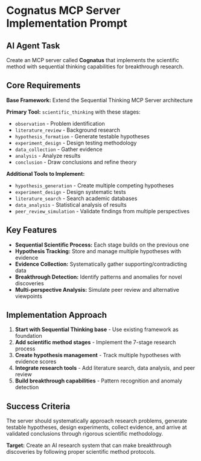 # Cognatus MCP Server Implementation Prompt

## AI Agent Task

Create an MCP server called **Cognatus** that implements the scientific method with sequential thinking capabilities for breakthrough research.

## Core Requirements

**Base Framework:** Extend the Sequential Thinking MCP Server architecture

**Primary Tool:** `scientific_thinking` with these stages:
- `observation` - Problem identification
- `literature_review` - Background research  
- `hypothesis_formation` - Generate testable hypotheses
- `experiment_design` - Design testing methodology
- `data_collection` - Gather evidence
- `analysis` - Analyze results
- `conclusion` - Draw conclusions and refine theory

**Additional Tools to Implement:**
- `hypothesis_generation` - Create multiple competing hypotheses
- `experiment_design` - Design systematic tests
- `literature_search` - Search academic databases
- `data_analysis` - Statistical analysis of results
- `peer_review_simulation` - Validate findings from multiple perspectives

## Key Features

- **Sequential Scientific Process:** Each stage builds on the previous one
- **Hypothesis Tracking:** Store and manage multiple hypotheses with evidence
- **Evidence Collection:** Systematically gather supporting/contradicting data
- **Breakthrough Detection:** Identify patterns and anomalies for novel discoveries
- **Multi-perspective Analysis:** Simulate peer review and alternative viewpoints

## Implementation Approach

1. **Start with Sequential Thinking base** - Use existing framework as foundation
2. **Add scientific method stages** - Implement the 7-stage research process
3. **Create hypothesis management** - Track multiple hypotheses with evidence scores
4. **Integrate research tools** - Add literature search, data analysis, and peer review
5. **Build breakthrough capabilities** - Pattern recognition and anomaly detection

## Success Criteria

The server should systematically approach research problems, generate testable hypotheses, design experiments, collect evidence, and arrive at validated conclusions through rigorous scientific methodology.

**Target:** Create an AI research system that can make breakthrough discoveries by following proper scientific method protocols.